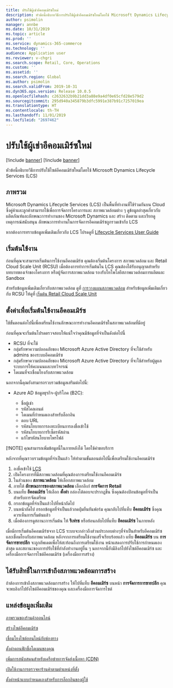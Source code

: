 ```yaml
---
title: ปรับใช้ผู้เช่าอีคอมเมิร์ซใหม่
description: หัวข้อนี้อธิบายวิธีการปรับใช้ผู้เช่าอีคอมเมิร์ซใหม่โดยใช้ Microsoft Dynamics Lifecycle Services (LCS)
author: psimolin
manager: annbe
ms.date: 10/31/2019
ms.topic: article
ms.prod: ''
ms.service: dynamics-365-commerce
ms.technology: ''
audience: Application user
ms.reviewer: v-chgri
ms.search.scope: Retail, Core, Operations
ms.custom: ''
ms.assetid: ''
ms.search.region: Global
ms.author: psimolin
ms.search.validFrom: 2019-10-31
ms.dyn365.ops.version: Release 10.0.5
ms.openlocfilehash: c2632632b9b21dd3a88e9a4df0e65cfd28e579d2
ms.sourcegitcommit: 295d940a345879b3dfc5991e387b91c7257019ea
ms.translationtype: HT
ms.contentlocale: th-TH
ms.lasthandoff: 11/01/2019
ms.locfileid: "2697462"
---
```

# <a name="deploy-a-new-e-commerce-tenant"></a>ปรับใช้ผู้เช่าอีคอมเมิร์ซใหม่

[!include [banner](includes/preview-banner.md)]
[!include [banner](includes/banner.md)]

หัวข้อนี้อธิบายวิธีการปรับใช้ไซต์อีคอมเมิร์ซใหม่โดยใช้ Microsoft Dynamics Lifecycle Services (LCS)

## <a name="overview"></a>ภาพรวม
    
Microsoft Dynamics Lifecycle Services (LCS) เป็นพื้นที่ทำงานที่ใช้ร่วมกันบน Cloud ซึ่งคู่ค้าและลูกค้าสามารถใช้เพื่อการจัดการโครงการและ สภาพแวดล้อมต่าง ๆ ดูข้อมูลล่าสุดเกี่ยวกับผลิตภัณฑ์และลักษณะการทำงานของ Microsoft Dynamics และ สร้าง ติดตาม และเรียกดูเหตุการณ์สนับสนุน ลักษณะการทำงานในการจัดการอีคอมเมิร์ซถูกรวมเข้ากับ LCS

หากต้องการทราบข้อมูลเพิ่มเติมเกี่ยวกับ LCS โปรดดูที่ [Lifecycle Services User Guide](https://docs.microsoft.com/dynamics365/unified-operations/dev-itpro/lifecycle-services/lcs-user-guide)
    
## <a name="get-started"></a>เริ่มต้นใช้งาน

ก่อนที่คุณจะสามารถเริ่มต้นการใช้งานอีคอมเมิร์ซ คุณต้องเริ่มต้นโครงการ สภาพแวดล้อม และ Retail Cloud Scale Unit (RCSU) เมื่อต้องการทำการเริ่มต้นใน LCS คุณต้องได้รับอนุญาตสำหรับบทบาทของเจ้าของโครงการ หรือผู้จัดการสภาพแวดล้อม รองรับโทโพโลยีสภาพแวดล้อมการผลิตและ Sandbox

สำหรับข้อมูลเพิ่มเติมเกี่ยวกับสภาพแวดล้อม ดูที่ [การวางแผนสภาพแวดล้อม](https://docs.microsoft.com/dynamics365/unified-operations/fin-and-ops/imp-lifecycle/environment-planning) สำหรับข้อมูลเพิ่มเติมเกี่ยวกับ RCSU ให้ดูที่ [เริ่มต้น Retail Cloud Scale Unit](https://docs.microsoft.com/dynamics365/unified-operations/dev-itpro/deployment/initialize-retail-channels)

## <a name="initialize-e-commerce"></a>ตั้งค่าเพื่อเริ่มต้นใช้งานอีคอมเมิร์ซ

ใช้ขั้นตอนต่อไปนี้เพื่อเตรียมใช้งานลักษณะการทำงานอีคอมเมิร์ซในสภาพแวดล้อมที่มีอยู่

ก่อนที่คุณจะเริ่มต้นโปรดตรวจสอบให้แน่ใจว่าคุณมีข้อมูลที่จำเป็นดังต่อไปนี้

- RCSU ที่จะใช้
- กลุ่มรักษาความปลอดภัยของ Microsoft Azure Active Directory ที่จะใช้สำหรับ admins ของระบบอีคอมเมิร์ซ
- กลุ่มรักษาความปลอดภัยของ Microsoft Azure Active Directory ที่จะใช้สำหรับผู้ดูแลระบบการให้คะแนนและบทวิจารณ์
- โดเมนที่จะเชื่อมโยงกับสภาพแวดล้อม

นอกจากนี้คุณยังสามารถรวบรวมข้อมูลเสริมต่อไปนี้:

- Azure AD ข้อมูลธุรกิจ-ผู้บริโภค (B2C):

    - ชื่อผู้เช่า
    - รหัสไคลเอนต์
    - โดเมนที่กำหนดเองสำหรับล็อกอิน
    - ตอบ URL
    - รหัสนโยบายการลงทะเบียนการลงชื่อเข้าใช้
    - รหัสนโยบายการรีเซ็ตรหัสผ่าน
    - แก้ไขรหัสนโยบายโพรไฟล์

[!NOTE]
คุณสามารถเพิ่มข้อมูลนี้ในภายหลังได้ โดยใช้คำขอบริการ

หลังจากที่คุณรวบรวมข้อมูลที่จำเป็นแล้ว ให้ทำตามขั้นตอนต่อไปนี้เพื่อเตรียมใช้งานอีคอมเมิร์ซ

1. ลงชื่อเข้าใช้ [LCS](https://lcs.dynamics.com)
1. เปิดโครงการที่มีสภาพแวดล้อมที่คุณต้องการเตรียมใช้งานอีคอมเมิร์ซ
1. ในส่วนของ **สภาพแวดล้อม** ให้เลือกสภาพแวดล้อม
1. ภายใต้ **ลักษณะการของสภาพแวดล้อม** เลือกลิงก์ **การจัดการ Retail**
1. บนแท็บ **อีคอมเมิร์ซ** ให้เลือก **ตั้งค่า** กล่องโต้ตอบจะปรากฏขึ้น ซึ่งคุณต้องป้อนข้อมูลที่จำเป็นสำหรับการจัดเตรียม
1. กรอกข้อมูลที่จำเป็นแล้วไปที่หน้าถัดไป
1. บนหน้าถัดไป กรอกข้อมูลที่จำเป็นแล้วกดปุ่มยืนยันฟอร์ม คุณกลับไปที่แท็บ **อีคอมเมิร์ซ** ซึ่งคุณควรเห็นการเริ่มต้นแล้ว
1. เมื่อต้องการดูสถานะการเริ่มต้น ให้ **รีเฟรช** หรือย้อนกลับไปที่แท็บ **อีคอมเมิร์ซ** ในภายหลัง
    
เมื่อมีการเริ่มต้นอีคอมเมิร์ซจาก LCS ระบบจะกล่าวถึงส่วนประกอบต่างๆที่จำเป็นสำหรับอีคอมเมิร์ซและเชื่อมโยงกับสภาพแวดล้อม หลังจากการเตรียมใช้งานเสร็จเรียบร้อยแล้ว แท็บ **อีคอมเมิร์ซ** บน **การจัดการขายปลีก** จะถูกอัพเดตเพื่อให้สะท้อนถึงการเตรียมใช้งาน หน้าแสดงการปรับใช้การกำหนดเองล่าสุด และสถานะของการปรับใช้ที่กำลังทำงานอยู่อื่น ๆ นอกจากนี้ยังมีลิงก์ไปยังไซต์อีคอมเมิร์ซ และเครื่องมือการจัดการไซต์อีคอมเมิร์ซ (เครื่องมือการสร้าง)

## <a name="access-the-authoring-environment"></a>ได้รับสิทธิ์ในการเข้าถึงสภาพแวดล้อมการสร้าง

ถ้าต้องการเข้าถึงสภาพแวดล้อมการสร้าง ให้ไปที่แท็บ **อีคอมเมิร์ซ** บนหน้า **การจัดการการขายปลีก** คุณจะพบลิงก์ไปยังไซต์อีคอมเมิร์ซของคุณ และเครื่องมือการจัดการไซต์

## <a name="additional-resources"></a>แหล่งข้อมูลเพิ่มเติม

[ภาพรวมของร้านค้าออนไลน์](online-store-overview.md)

[สร้างไซต์อีคอมเมิร์ซ](create-ecommerce-site.md)

[เชื่อมโยงไซต์ออนไลน์กับช่องทาง](associate-site-online-store.md)

[ตั้งค่าคอนฟิกชื่อโดเมนของคุณ](configure-your-domain-name.md)

[เพิ่มการสนับสนุนสำหรับเครือข่ายการจัดส่งเนื้อหา (CDN)](add-cdn-support.md)

[เปิดใช้งานการตรวจหาร้านค้าตามตำแหน่งที่ตั้ง](enable-store-detection.md)

[ตั้งค่าหน้าแบบกำหนดเองสำหรับการล็อกอินของผู้ใช้](custom-pages-user-logins.md)

